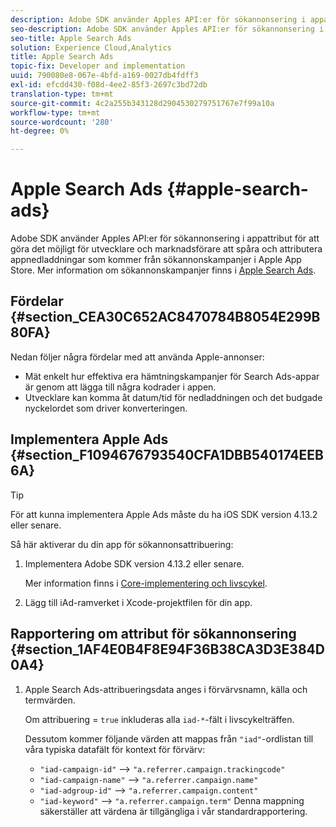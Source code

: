 ```yaml
---
description: Adobe SDK använder Apples API:er för sökannonsering i appattribut för att göra det möjligt för utvecklare och marknadsförare att spåra och attributera appnedladdningar som kommer från sökannonskampanjer i Apple App Store.
seo-description: Adobe SDK använder Apples API:er för sökannonsering i appattribut för att göra det möjligt för utvecklare och marknadsförare att spåra och attributera appnedladdningar som kommer från sökannonskampanjer i Apple App Store.
seo-title: Apple Search Ads
solution: Experience Cloud,Analytics
title: Apple Search Ads
topic-fix: Developer and implementation
uuid: 790080e8-067e-4bfd-a169-0027db4fdff3
exl-id: efcdd430-f08d-4ee2-85f3-2697c3bd72db
translation-type: tm+mt
source-git-commit: 4c2a255b343128d2904530279751767e7f99a10a
workflow-type: tm+mt
source-wordcount: '280'
ht-degree: 0%

---
```


# Apple Search Ads {#apple-search-ads}

Adobe SDK använder Apples API:er för sökannonsering i appattribut för att göra det möjligt för utvecklare och marknadsförare att spåra och attributera appnedladdningar som kommer från sökannonskampanjer i Apple App Store. Mer information om sökannonskampanjer finns i [Apple Search Ads](https://searchads.apple.com).

## Fördelar {#section_CEA30C652AC8470784B8054E299B80FA}

Nedan följer några fördelar med att använda Apple-annonser:

* Mät enkelt hur effektiva era hämtningskampanjer för Search Ads-appar är genom att lägga till några kodrader i appen.
* Utvecklare kan komma åt datum/tid för nedladdningen och det budgade nyckelordet som driver konverteringen.

## Implementera Apple Ads {#section_F1094676793540CFA1DBB540174EEB6A}

>[!TIP]
>
>För att kunna implementera Apple Ads måste du ha iOS SDK version 4.13.2 eller senare.

Så här aktiverar du din app för sökannonsattribuering:

1. Implementera Adobe SDK version 4.13.2 eller senare.

   Mer information finns i [Core-implementering och livscykel](/help/ios/getting-started/dev-qs.md).

1. Lägg till iAd-ramverket i Xcode-projektfilen för din app.

## Rapportering om attribut för sökannonsering {#section_1AF4E0B4F8E94F36B38CA3D3E384D0A4}

1. Apple Search Ads-attribueringsdata anges i förvärvsnamn, källa och termvärden.

   Om attribuering = `true` inkluderas alla `iad-*`-fält i livscykelträffen.

   Dessutom kommer följande värden att mappas från `"iad"`-ordlistan till våra typiska datafält för kontext för förvärv:

   * `"iad-campaign-id"` --> `"a.referrer.campaign.trackingcode"`
   * `"iad-campaign-name"` —>  `"a.referrer.campaign.name"`
   * `"iad-adgroup-id"` —>  `"a.referrer.campaign.content"`
   * `"iad-keyword"` —>  `"a.referrer.campaign.term"`
   Denna mappning säkerställer att värdena är tillgängliga i vår standardrapportering.
